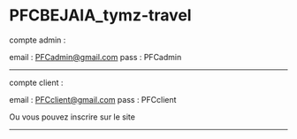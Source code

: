 # PFCBEJAIA_tymz-travel

compte admin : 


email : PFCadmin@gmail.com
pass  : PFCadmin

______________
compte client :


email : PFCclient@gmail.com
pass  : PFCclient

Ou vous pouvez inscrire sur le site
______________
